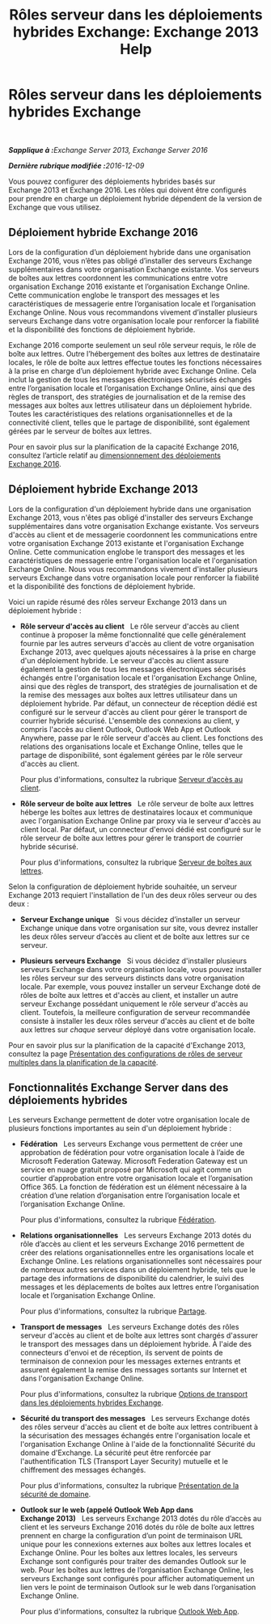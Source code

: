 ﻿---
title: 'Rôles serveur dans les déploiements hybrides Exchange: Exchange 2013 Help'
TOCTitle: Rôles serveur dans les déploiements hybrides Exchange
ms:assetid: 7a7eaf17-d2b0-4d62-90a2-45a0d2faca54
ms:mtpsurl: https://technet.microsoft.com/fr-fr/library/JJ659051(v=EXCHG.150)
ms:contentKeyID: 50479669
ms.date: 01/10/2018
mtps_version: v=EXCHG.150
ms.translationtype: HT
---

# Rôles serveur dans les déploiements hybrides Exchange

 

_<strong>Sapplique à :</strong>Exchange Server 2013, Exchange Server 2016_

_<strong>Dernière rubrique modifiée :</strong>2016-12-09_

Vous pouvez configurer des déploiements hybrides basés sur Exchange 2013 et Exchange 2016. Les rôles qui doivent être configurés pour prendre en charge un déploiement hybride dépendent de la version de Exchange que vous utilisez.

## Déploiement hybride Exchange 2016

Lors de la configuration d’un déploiement hybride dans une organisation Exchange 2016, vous n’êtes pas obligé d’installer des serveurs Exchange supplémentaires dans votre organisation Exchange existante. Vos serveurs de boîtes aux lettres coordonnent les communications entre votre organisation Exchange 2016 existante et l’organisation Exchange Online. Cette communication englobe le transport des messages et les caractéristiques de messagerie entre l’organisation locale et l’organisation Exchange Online. Nous vous recommandons vivement d’installer plusieurs serveurs Exchange dans votre organisation locale pour renforcer la fiabilité et la disponibilité des fonctions de déploiement hybride.

Exchange 2016 comporte seulement un seul rôle serveur requis, le rôle de boîte aux lettres. Outre l’hébergement des boîtes aux lettres de destinataire locales, le rôle de boîte aux lettres effectue toutes les fonctions nécessaires à la prise en charge d’un déploiement hybride avec Exchange Online. Cela inclut la gestion de tous les messages électroniques sécurisés échangés entre l’organisation locale et l’organisation Exchange Online, ainsi que des règles de transport, des stratégies de journalisation et de la remise des messages aux boîtes aux lettres utilisateur dans un déploiement hybride. Toutes les caractéristiques des relations organisationnelles et de la connectivité client, telles que le partage de disponibilité, sont également gérées par le serveur de boîtes aux lettres.

Pour en savoir plus sur la planification de la capacité Exchange 2016, consultez l’article relatif au [dimensionnement des déploiements Exchange 2016](http://go.microsoft.com/fwlink/p/?linkid=301990).

## Déploiement hybride Exchange 2013

Lors de la configuration d'un déploiement hybride dans une organisation Exchange 2013, vous n'êtes pas obligé d'installer des serveurs Exchange supplémentaires dans votre organisation Exchange existante. Vos serveurs d'accès au client et de messagerie coordonnent les communications entre votre organisation Exchange 2013 existante et l'organisation Exchange Online. Cette communication englobe le transport des messages et les caractéristiques de messagerie entre l'organisation locale et l'organisation Exchange Online. Nous vous recommandons vivement d'installer plusieurs serveurs Exchange dans votre organisation locale pour renforcer la fiabilité et la disponibilité des fonctions de déploiement hybride.

Voici un rapide résumé des rôles serveur Exchange 2013 dans un déploiement hybride :

  - **Rôle serveur d'accès au client**   Le rôle serveur d'accès au client continue à proposer la même fonctionnalité que celle généralement fournie par les autres serveurs d'accès au client de votre organisation Exchange 2013, avec quelques ajouts nécessaires à la prise en charge d'un déploiement hybride. Le serveur d'accès au client assure également la gestion de tous les messages électroniques sécurisés échangés entre l'organisation locale et l'organisation Exchange Online, ainsi que des règles de transport, des stratégies de journalisation et de la remise des messages aux boîtes aux lettres utilisateur dans un déploiement hybride. Par défaut, un connecteur de réception dédié est configuré sur le serveur d'accès au client pour gérer le transport de courrier hybride sécurisé. L'ensemble des connexions au client, y compris l'accès au client Outlook, Outlook Web App et Outlook Anywhere, passe par le rôle serveur d'accès au client. Les fonctions des relations des organisations locale et Exchange Online, telles que le partage de disponibilité, sont également gérées par le rôle serveur d'accès au client.
    
    Pour plus d'informations, consultez la rubrique [Serveur d’accès au client](https://technet.microsoft.com/fr-fr/library/dd298114\(v=exchg.150\)).

  - **Rôle serveur de boîte aux lettres**   Le rôle serveur de boîte aux lettres héberge les boîtes aux lettres de destinataires locaux et communique avec l'organisation Exchange Online par proxy via le serveur d'accès au client local. Par défaut, un connecteur d'envoi dédié est configuré sur le rôle serveur de boîte aux lettres pour gérer le transport de courrier hybride sécurisé.
    
    Pour plus d'informations, consultez la rubrique [Serveur de boîtes aux lettres](https://technet.microsoft.com/fr-fr/library/jj150491\(v=exchg.150\)).

Selon la configuration de déploiement hybride souhaitée, un serveur Exchange 2013 requiert l'installation de l'un des deux rôles serveur ou des deux :

  - **Serveur Exchange unique**   Si vous décidez d’installer un serveur Exchange unique dans votre organisation sur site, vous devrez installer les deux rôles serveur d’accès au client et de boîte aux lettres sur ce serveur.

  - **Plusieurs serveurs Exchange**   Si vous décidez d'installer plusieurs serveurs Exchange dans votre organisation locale, vous pouvez installer les rôles serveur sur des serveurs distincts dans votre organisation locale. Par exemple, vous pouvez installer un serveur Exchange doté de rôles de boîte aux lettres et d'accès au client, et installer un autre serveur Exchange possédant uniquement le rôle serveur d'accès au client. Toutefois, la meilleure configuration de serveur recommandée consiste à installer les deux rôles serveur d'accès au client et de boîte aux lettres sur *chaque* serveur déployé dans votre organisation locale.

Pour en savoir plus sur la planification de la capacité d'Exchange 2013, consultez la page [Présentation des configurations de rôles de serveur multiples dans la planification de la capacité](http://go.microsoft.com/fwlink/?linkid=266576).

## Fonctionnalités Exchange Server dans des déploiements hybrides

Les serveurs Exchange permettent de doter votre organisation locale de plusieurs fonctions importantes au sein d'un déploiement hybride :

  - **Fédération**   Les serveurs Exchange vous permettent de créer une approbation de fédération pour votre organisation locale à l’aide de Microsoft Federation Gateway. Microsoft Federation Gateway est un service en nuage gratuit proposé par Microsoft qui agit comme un courtier d’approbation entre votre organisation locale et l’organisation Office 365. La fonction de fédération est un élément nécessaire à la création d’une relation d’organisation entre l’organisation locale et l’organisation Exchange Online.
    
    Pour plus d'informations, consultez la rubrique [Fédération](https://technet.microsoft.com/fr-fr/library/dd335047\(v=exchg.150\)).

  - **Relations organisationnelles**   Les serveurs Exchange 2013 dotés du rôle d’accès au client et les serveurs Exchange 2016 permettent de créer des relations organisationnelles entre les organisations locale et Exchange Online. Les relations organisationnelles sont nécessaires pour de nombreux autres services dans un déploiement hybride, tels que le partage des informations de disponibilité du calendrier, le suivi des messages et les déplacements de boîtes aux lettres entre l’organisation locale et l’organisation Exchange Online.
    
    Pour plus d'informations, consultez la rubrique [Partage](https://technet.microsoft.com/fr-fr/library/dd638083\(v=exchg.150\)).

  - **Transport de messages**   Les serveurs Exchange dotés des rôles serveur d'accès au client et de boîte aux lettres sont chargés d'assurer le transport des messages dans un déploiement hybride. À l'aide des connecteurs d'envoi et de réception, ils servent de points de terminaison de connexion pour les messages externes entrants et assurent également la remise des messages sortants sur Internet et dans l'organisation Exchange Online.
    
    Pour plus d'informations, consultez la rubrique [Options de transport dans les déploiements hybrides Exchange](transport-options-in-exchange-hybrid-deployments-exchange-2013-help.md).

  - **Sécurité du transport des messages**   Les serveurs Exchange dotés des rôles serveur d'accès au client et de boîte aux lettres contribuent à la sécurisation des messages échangés entre l'organisation locale et l'organisation Exchange Online à l'aide de la fonctionnalité Sécurité du domaine d'Exchange. La sécurité peut être renforcée par l'authentification TLS (Transport Layer Security) mutuelle et le chiffrement des messages échangés.
    
    Pour plus d'informations, consultez la rubrique [Présentation de la sécurité de domaine](http://go.microsoft.com/fwlink/p/?linkid=266581).

  - **Outlook sur le web (appelé Outlook Web App dans Exchange 2013)**   Les serveurs Exchange 2013 dotés du rôle d’accès au client et les serveurs Exchange 2016 dotés du rôle de boîte aux lettres prennent en charge la configuration d’un point de terminaison URL unique pour les connexions externes aux boîtes aux lettres locales et Exchange Online. Pour les boîtes aux lettres locales, les serveurs Exchange sont configurés pour traiter des demandes Outlook sur le web. Pour les boîtes aux lettres de l’organisation Exchange Online, les serveurs Exchange sont configurés pour afficher automatiquement un lien vers le point de terminaison Outlook sur le web dans l’organisation Exchange Online.
    
    Pour plus d'informations, consultez la rubrique [Outlook Web App](https://technet.microsoft.com/fr-fr/library/jj657718\(v=exchg.150\)).

